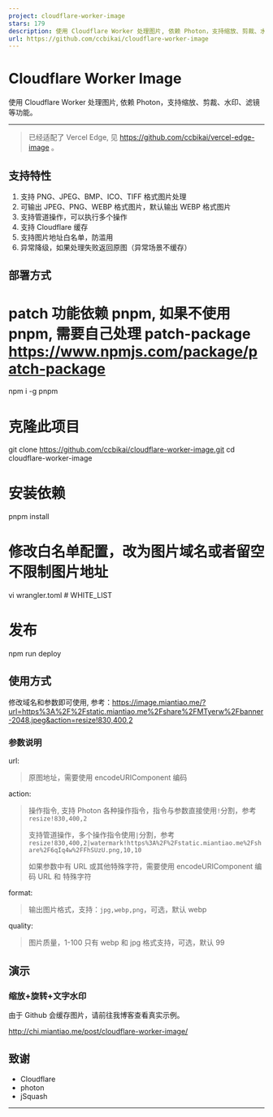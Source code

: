 ```yaml
---
project: cloudflare-worker-image
stars: 179
description: 使用 Cloudflare Worker 处理图片, 依赖 Photon，支持缩放、剪裁、水印、滤镜等功能。
url: https://github.com/ccbikai/cloudflare-worker-image
---
```


Cloudflare Worker Image
=======================

使用 Cloudflare Worker 处理图片, 依赖 Photon，支持缩放、剪裁、水印、滤镜等功能。

* * *

> 已经适配了 Vercel Edge, 见 https://github.com/ccbikai/vercel-edge-image 。

支持特性
----

1.  支持 PNG、JPEG、BMP、ICO、TIFF 格式图片处理
2.  可输出 JPEG、PNG、WEBP 格式图片，默认输出 WEBP 格式图片
3.  支持管道操作，可以执行多个操作
4.  支持 Cloudflare 缓存
5.  支持图片地址白名单，防滥用
6.  异常降级，如果处理失败返回原图（异常场景不缓存）

部署方式
----

# patch 功能依赖 pnpm, 如果不使用 pnpm, 需要自己处理 patch-package https://www.npmjs.com/package/patch-package
npm i -g pnpm

# 克隆此项目
git clone https://github.com/ccbikai/cloudflare-worker-image.git
cd cloudflare-worker-image

# 安装依赖
pnpm install

# 修改白名单配置，改为图片域名或者留空不限制图片地址
vi wrangler.toml # WHITE\_LIST

# 发布
npm run deploy

使用方式
----

修改域名和参数即可使用, 参考：https://image.miantiao.me/?url=https%3A%2F%2Fstatic.miantiao.me%2Fshare%2FMTyerw%2Fbanner-2048.jpeg&action=resize!830,400,2

### 参数说明

url:

> 原图地址，需要使用 encodeURIComponent 编码

action:

> 操作指令, 支持 Photon 各种操作指令，指令与参数直接使用`!`分割，参考 `resize!830,400,2`
> 
> 支持管道操作，多个操作指令使用`|`分割，参考 `resize!830,400,2|watermark!https%3A%2F%2Fstatic.miantiao.me%2Fshare%2F6qIq4w%2FFhSUzU.png,10,10`
> 
> 如果参数中有 URL 或其他特殊字符，需要使用 encodeURIComponent 编码 URL 和 特殊字符

format:

> 输出图片格式，支持：`jpg,webp,png`，可选，默认 webp

quality:

> 图片质量，1-100 只有 webp 和 jpg 格式支持，可选，默认 99

演示
--

### 缩放+旋转+文字水印

由于 Github 会缓存图片，请前往我博客查看真实示例。

http://chi.miantiao.me/post/cloudflare-worker-image/

致谢
--

-   Cloudflare
-   photon
-   jSquash

* * *
